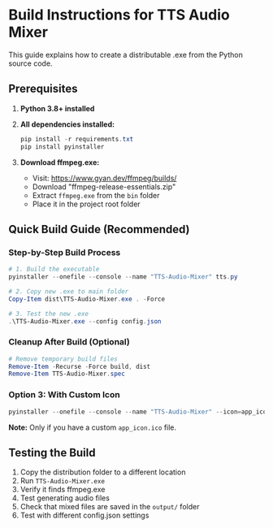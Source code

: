 # Build Instructions for TTS Audio Mixer

This guide explains how to create a distributable .exe from the Python source code.

## Prerequisites

1. **Python 3.8+ installed**
2. **All dependencies installed:**
   ```powershell
   pip install -r requirements.txt
   pip install pyinstaller
   ```

3. **Download ffmpeg.exe:**
   - Visit: https://www.gyan.dev/ffmpeg/builds/
   - Download "ffmpeg-release-essentials.zip"
   - Extract `ffmpeg.exe` from the `bin` folder
   - Place it in the project root folder

## Quick Build Guide (Recommended)

### Step-by-Step Build Process

```powershell
# 1. Build the executable 
pyinstaller --onefile --console --name "TTS-Audio-Mixer" tts.py

# 2. Copy new .exe to main folder
Copy-Item dist\TTS-Audio-Mixer.exe . -Force

# 3. Test the new .exe
.\TTS-Audio-Mixer.exe --config config.json
```

### Cleanup After Build (Optional)

```powershell
# Remove temporary build files
Remove-Item -Recurse -Force build, dist
Remove-Item TTS-Audio-Mixer.spec
```

### Option 3: With Custom Icon

```powershell
pyinstaller --onefile --console --name "TTS-Audio-Mixer" --icon=app_icon.ico tts.py
```

**Note:** Only if you have a custom `app_icon.ico` file.

## Testing the Build

1. Copy the distribution folder to a different location
2. Run `TTS-Audio-Mixer.exe`
3. Verify it finds ffmpeg.exe
4. Test generating audio files
5. Check that mixed files are saved in the `output/` folder
6. Test with different config.json settings

